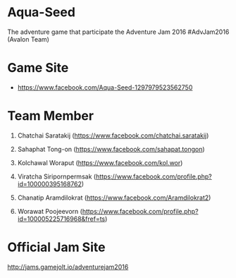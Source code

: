 # Aqua-Seed
The adventure game that participate the Adventure Jam 2016 #AdvJam2016 (Avalon Team)

# Game Site
- https://www.facebook.com/Aqua-Seed-1297979523562750

# Team Member
1) Chatchai Saratakij
(https://www.facebook.com/chatchai.saratakij)

2) Sahaphat Tong-on
(https://www.facebook.com/sahapat.tongon)

3) Kolchawal Woraput
(https://www.facebook.com/kol.wor)

4) Viratcha Siripornpermsak
(https://www.facebook.com/profile.php?id=100000395168762)

5) Chanatip Aramdilokrat
(https://www.facebook.com/Aramdilokrat2)

6) Worawat Poojeevorn
(https://www.facebook.com/profile.php?id=100005225716968&fref=ts)

# Official Jam Site
http://jams.gamejolt.io/adventurejam2016
